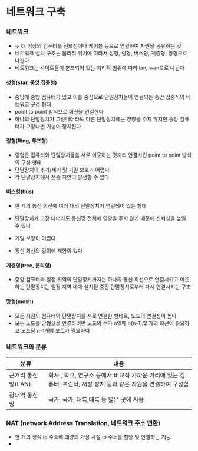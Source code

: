 # 네트워크 구축



### 네트워크

- 두 대 이상의 컴퓨터를 전화선이나 케이블 등으로 연결하여 자원을 공유하는 것
- 네트워크 설치 구조는 물리적 위치에 따라서 성형, 링형, 버스형, 계층형, 망형으로 나뉜다
- 네트워크는 사이트들이 분포되어 있는 지리적 범위에 따라 lan, wan으로 나뉜다



#### 성형(star, 중앙 집중형)

- 중앙에 중앙 컴퓨터가 있고 이를 중심으로 단말장치들이 연결되는 중앙 집중식의 네트워크 구성 형태
- point to point  방식으로 회선을 연결한다
- 하나의 단말장치가 고장나더라도 다른 단말장치에는 영향을 주지 않지만 중앙 컴퓨터가 고장나면 기능이 정지된다

#### 링형(Ring, 루프형)

- 링형은 컴퓨터와 단말장치들을 서로 이웃하는 것끼리 연결시킨 point to point 방식의 구성 형태
- 단말장치의 추가/제거 및 기밀 보호가 어렵다
- 각 단말장치에서 전송 지연이 발생할 수 있다



#### 버스형(bus)

- 한 개의 통신 회선에 여러 대의 단말장치가 연결되어 있는 형태

- 단말장치가 고장 나더라도 통신망 전체에 영향을 주지 않기 때문에 신뢰성을 높일 수 있다

- 기밀 보장이 어렵다

- 통신 회선의 길이에 제한이 있다



#### 계층형(tree, 분리형)

- 중앙 컴퓨터와 일정 지역의 단말장치까지는 하나의 통신 회선으로 연결시키고 이웃하는 단말장치는 일정 지역 내에 설치된 중간 단말장치로부터 다시 연결시키는 구조



#### 망형(mesh)

- 모든 지점의 컴퓨터와 단말장치를 서로 연결한 형태로, 노드의 연결성이 높다
- 모든 노드를 망형으로 연결하려면 노드의 수가 n일때 n(n-1)/2 개의 회선이 필요하고 노드당 n-1개의 포트가 필요하다



### 네트워크의 분류

| 분류               | 내용                                                         |
| ------------------ | ------------------------------------------------------------ |
| 근거리 통신망(LAN) | 회사 , 학교, 연구소 등에서 비교적 가까운 거리에 있는 컴퓨터, 프린터, 저장 장치 등과 같은 자원을 연결하여 구성함 |
| 광대역 통신망      | 국가, 국가, 대륙,대륙 등 넓은 곳에 사용                      |



### NAT (network Address Translation, 네트워크 주소 변환)

- 한 개의 정식 ip 주소에 대량의 가상 사설 ip 주소를 할당 및 연결하는 기능
- 
